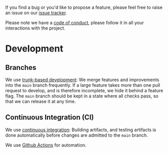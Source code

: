 If you find a bug or you'd like to propose a feature, please feel free to raise an issue on our [issue tracker](https://github.com/cardano-foundation/delta-types/issues).

Please note we have a [code of conduct](CODE_OF_CONDUCT.md), please follow it in all your interactions with the project.

# Development

## Branches

We use [trunk-based development][trunk]: We merge features and improvements into the `main` branch frequently. If a large feature takes more than one pull request to develop, and is therefore incomplete, we hide it behind a feature flag. The `main` branch should be kept in a state where all checks pass, so that we can release it at any time.

  [trunk]: https://martinfowler.com/articles/branching-patterns.html#Trunk-basedDevelopment

## Continuous Integration (CI)

We use [continuous integration][ci]: Building artifacts, and testing artifacts is done automatically before changes are admitted to the `main` branch.

We use [Github Actions][gh] for automation.

  [gh]: https://github.com/features/actions
  [ci]: https://www.goodreads.com/book/show/17255186-the-phoenix-project
